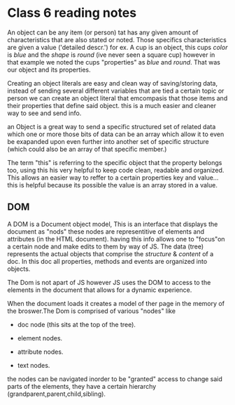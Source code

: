 # Class 6 reading notes

An object can be any item (or person) tat has any given amount of characteristics that are also stated or noted. Those specifics characteristics are given a value ('detailed descr.') for ex. A cup is an object, this cups *color* is *blue* and the *shape* is *round* (ive never seen a square cup) however in that example we noted the cups "properties" as *blue* and *round*. That was our object and its properties.

Creating an object literals are easy and clean way of saving/storing data, instead of sending several different variables that are tied a certain topic or person we can create an object literal that emcompasis that those items  and their properties that define said object. this is a much easier and cleaner way to see and send info.

an Object is a great way to send a specific structured set of related data which one or more those bits of data can be an array which allow it to even be exapanded upon even further into another set of specific structure (which could also be an array of that specific member.)

The term "this" is referring to the specific object that the property belongs too, using this his very helpful to keep code clean, readable and organized. This allows an easier way to reffer to a certain properties key and value... this is helpful because its possible the value is an array stored in a value.

## DOM

A DOM is a Document object model, This is an interface that displays the document as "nods" these nodes are representitive of elements and attributes (in the HTML document). having this info allows one to "focus"on a certain node and make edits to them by way of JS. The data (tree) represents the actual objects that comprise the *structure* & *content*  of a doc. In this doc all properties, methods and events are organized into objects.

The Dom is not apart of JS however JS uses the DOM to access to the elements in the document that allows for a dynamic experience.

When the document loads it creates a model of ther page in the memory of the broswer.The Dom is comprised of various "nodes" like

- doc node (this sits at the top of the tree).

- element nodes.

- attribute nodes.

- text nodes.

the nodes can be navigated inorder to be "granted" access to change said parts of the elements, they have a certain hierarchy (grandparent,parent,child,sibling).